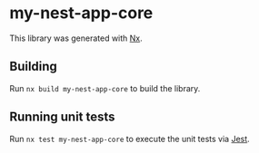 # my-nest-app-core

This library was generated with [Nx](https://nx.dev).

## Building

Run `nx build my-nest-app-core` to build the library.

## Running unit tests

Run `nx test my-nest-app-core` to execute the unit tests via [Jest](https://jestjs.io).
